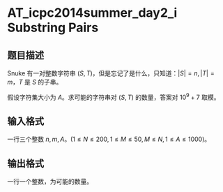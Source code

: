 # AT_icpc2014summer_day2_i Substring Pairs

## 题目描述

Snuke 有⼀对整数字符串 $(S, T)$，但是忘记了是什么，只知道：$|S| = n, |T| = m$，$T$ 是 $S$ 的子串。

假设字符集⼤⼩为 $A$。求可能的字符串对 $(S, T)$ 的数量，答案对 $10^9 + 7$ 取模。

## 输入格式

一行三个整数 $n,m,A$。$(1 \le N \le 200, 1 \le M \le 50, M \le N, 1 \le A \le 1000)$。

## 输出格式

一行一个整数，为可能的数量。